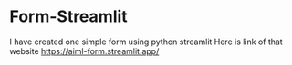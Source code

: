 # Form-Streamlit
I have created one simple form using python streamlit
Here is link of that website
https://aiml-form.streamlit.app/
